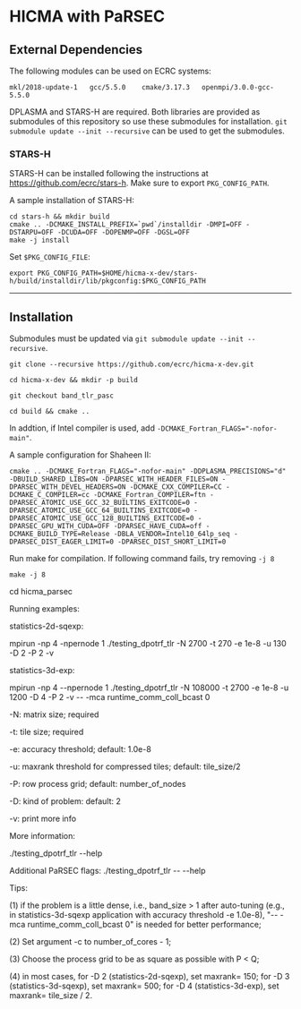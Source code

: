 # HICMA with PaRSEC

## External Dependencies

The following modules can be used on ECRC systems:

```
mkl/2018-update-1   gcc/5.5.0    cmake/3.17.3   openmpi/3.0.0-gcc-5.5.0
```

DPLASMA and STARS-H are required. 
Both libraries are provided as submodules of this repository 
so use these submodules for installation.
`git submodule update --init --recursive` can be used to get the submodules.


### STARS-H

STARS-H can be installed following the instructions at https://github.com/ecrc/stars-h. Make sure to export `PKG_CONFIG_PATH`.

A sample installation of STARS-H:

```
cd stars-h && mkdir build
cmake .. -DCMAKE_INSTALL_PREFIX=`pwd`/installdir -DMPI=OFF -DSTARPU=OFF -DCUDA=OFF -DOPENMP=OFF -DGSL=OFF
make -j install
```

Set `$PKG_CONFIG_FILE`:

```
export PKG_CONFIG_PATH=$HOME/hicma-x-dev/stars-h/build/installdir/lib/pkgconfig:$PKG_CONFIG_PATH
```

---

## Installation

Submodules must be updated via `git submodule update --init --recursive`.

```
git clone --recursive https://github.com/ecrc/hicma-x-dev.git

cd hicma-x-dev && mkdir -p build

git checkout band_tlr_pasc 

cd build && cmake .. 
```

In addtion, if Intel compiler is used, add `-DCMAKE_Fortran_FLAGS="-nofor-main"`. 

A sample configuration for Shaheen II: 
```
cmake .. -DCMAKE_Fortran_FLAGS="-nofor-main" -DDPLASMA_PRECISIONS="d" -DBUILD_SHARED_LIBS=ON -DPARSEC_WITH_HEADER_FILES=ON -DPARSEC_WITH_DEVEL_HEADERS=ON -DCMAKE_CXX_COMPILER=CC -DCMAKE_C_COMPILER=cc -DCMAKE_Fortran_COMPILER=ftn -DPARSEC_ATOMIC_USE_GCC_32_BUILTINS_EXITCODE=0 -DPARSEC_ATOMIC_USE_GCC_64_BUILTINS_EXITCODE=0 -DPARSEC_ATOMIC_USE_GCC_128_BUILTINS_EXITCODE=0 -DPARSEC_GPU_WITH_CUDA=OFF -DPARSEC_HAVE_CUDA=off -DCMAKE_BUILD_TYPE=Release -DBLA_VENDOR=Intel10_64lp_seq -DPARSEC_DIST_EAGER_LIMIT=0 -DPARSEC_DIST_SHORT_LIMIT=0
```

Run make for compilation. If following command fails, try removing `-j 8`

```
make -j 8
```

cd hicma_parsec

Running examples:

statistics-2d-sqexp:

mpirun -np 4 -npernode 1 ./testing_dpotrf_tlr -N 2700 -t 270 -e 1e-8 -u 130 -D 2 -P 2 -v

statistics-3d-exp:

mpirun -np 4 --npernode 1 ./testing_dpotrf_tlr -N 108000 -t 2700 -e 1e-8 -u 1200 -D 4 -P 2 -v -- -mca runtime_comm_coll_bcast 0

-N: matrix size; required 

-t: tile size; required

-e: accuracy threshold; default: 1.0e-8

-u: maxrank threshold for compressed tiles; default: tile_size/2

-P: row process grid; default: number_of_nodes

-D: kind of problem: default: 2

-v: print more info

More information:

./testing_dpotrf_tlr --help

Additional PaRSEC flags: ./testing_dpotrf_tlr -- --help



Tips: 

(1) if the problem is a little dense, i.e., band_size > 1 after auto-tuning (e.g., in statistics-3d-sqexp application with accuracy threshold -e 1.0e-8), "-- -mca runtime_comm_coll_bcast 0" is needed for better performance;

(2) Set argument -c to number_of_cores - 1;

(3) Choose the process grid to be as square as possible with P < Q;

(4) in most cases,
    for -D 2 (statistics-2d-sqexp), set maxrank= 150;
    for -D 3 (statistics-3d-sqexp), set maxrank= 500;
    for -D 4 (statistics-3d-exp), set maxrank= tile_size / 2. 
